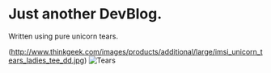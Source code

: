 # Just another DevBlog.

Written using pure unicorn tears.

(http://www.thinkgeek.com/images/products/additional/large/imsi_unicorn_tears_ladies_tee_dd.jpg)
![Tears](https://github.com/thomasvaeth/trophy-jekyll/blob/master/_screenshots/screenshot-4.png "Tearss")
